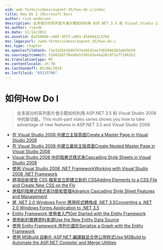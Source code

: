 ```yaml
---
uid: web-forms/videos/aspnet-35/how-do-i/index
title: How Do I |Microsoft Docs
author: rick-anderson
description: 此多部分的系列影片會示範如何利用 ASP.NET 3.5 和 Visual Studio 2008 中的新功能。
ms.author: riande
ms.date: 11/14/2011
ms.assetid: 6a25069b-c80f-45f3-a901-4548442c37b6
msc.legacyurl: /web-forms/videos/aspnet-35/how-do-i
msc.type: chapter
ms.openlocfilehash: 73e3191b168b7d7ea92d1ee7d6509d283a9d5b39
ms.sourcegitcommit: 51b01b6ff8edde57d8243e4da28c9f1e7f1962b2
ms.translationtype: MT
ms.contentlocale: zh-TW
ms.lasthandoff: 05/06/2019
ms.locfileid: "65133790"
---
```

# <a name="how-do-i"></a><span data-ttu-id="f0765-103">如何</span><span class="sxs-lookup"><span data-stu-id="f0765-103">How Do I</span></span>

> <span data-ttu-id="f0765-104">此多部分的系列影片會示範如何利用 ASP.NET 3.5 和 Visual Studio 2008 中的新功能。</span><span class="sxs-lookup"><span data-stu-id="f0765-104">This multi-part video series shows you how to take advantage of new features in ASP.NET 3.5 and Visual Studio 2008.</span></span>

- [<span data-ttu-id="f0765-105">在 Visual Studio 2008 中建立主版頁面</span><span class="sxs-lookup"><span data-stu-id="f0765-105">Create a Master Page in Visual Studio 2008</span></span>](how-do-i-create-a-master-page-in-visual-studio-2008.md)
- [<span data-ttu-id="f0765-106">在 Visual Studio 2008 中建立巢狀主版頁面</span><span class="sxs-lookup"><span data-stu-id="f0765-106">Create Nested Master Page in Visual Studio 2008</span></span>](how-do-i-create-nested-master-page-in-visual-studio-2008.md)
- [<span data-ttu-id="f0765-107">Visual Studio 2008 中的階層式樣式表</span><span class="sxs-lookup"><span data-stu-id="f0765-107">Cascading Style Sheets in Visual Studio 2008</span></span>](how-do-i-cascading-style-sheets-in-visual-studio-2008.md)
- [<span data-ttu-id="f0765-108">使用 Visual Studio 2008 .NET Framework</span><span class="sxs-lookup"><span data-stu-id="f0765-108">Working with Visual Studio 2008 .NET Framework</span></span>](how-do-i-working-with-visual-studio-2008-net-framework.md)
- [<span data-ttu-id="f0765-109">將項目新增至 CSS 檔案並立即建立新的 CSS</span><span class="sxs-lookup"><span data-stu-id="f0765-109">Adding Elements to a CSS File and Create New CSS on the Fly</span></span>](how-do-i-adding-elements-to-a-css-file-and-create-new-css-on-the-fly.md)
- [<span data-ttu-id="f0765-110">進階的階層式樣式表功能和管理</span><span class="sxs-lookup"><span data-stu-id="f0765-110">Advance Cascading Style Sheet Features and Management</span></span>](how-do-i-advance-cascading-style-sheet-features-and-management.md)
- [<span data-ttu-id="f0765-111">將 .NET 2.0 Windows Form 應用程式轉換成 .NET 3.5</span><span class="sxs-lookup"><span data-stu-id="f0765-111">Converting a .NET 2.0 Windows Forms Application to .NET 3.5</span></span>](how-do-i-converting-a-net-20-windows-forms-application-to-net-35.md)
- [<span data-ttu-id="f0765-112">Entity Framework 使用者入門</span><span class="sxs-lookup"><span data-stu-id="f0765-112">Get Started with the Entity Framework</span></span>](how-do-i-get-started-with-the-entity-framework.md)
- [<span data-ttu-id="f0765-113">使用新的實體資料來源</span><span class="sxs-lookup"><span data-stu-id="f0765-113">Use the New Entity Data Source</span></span>](how-do-i-use-the-new-entity-data-source.md)
- [<span data-ttu-id="f0765-114">使用 Entity Framework 序列化圖形</span><span class="sxs-lookup"><span data-stu-id="f0765-114">Serialize a Graph with the Entity Framework</span></span>](how-do-i-serialize-a-graph-with-the-entity-framework.md)
- [<span data-ttu-id="f0765-115">使用 MSBuild 自動化 ASP.NET 編譯器並合併公用程式</span><span class="sxs-lookup"><span data-stu-id="f0765-115">Use MSBuild to Automate the ASP.NET Compiler and Merge Utilities</span></span>](how-do-i-use-msbuild-to-automate-the-aspnet-compiler-and-merge-utilities.md)
